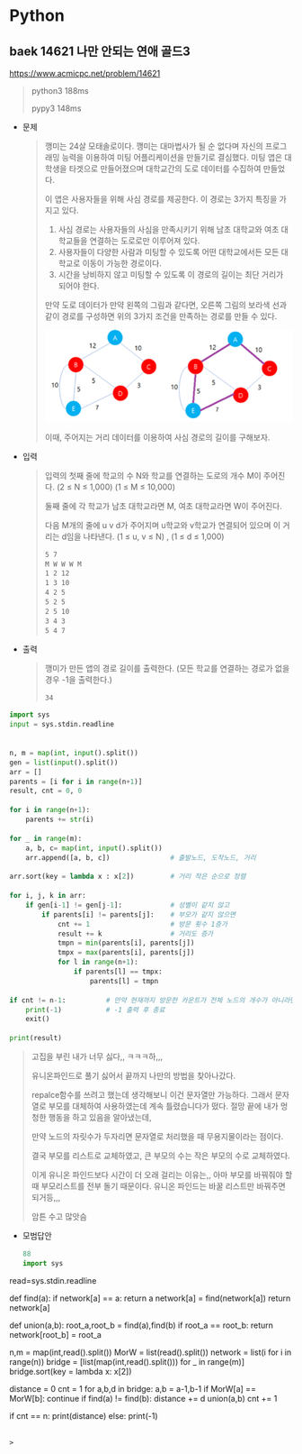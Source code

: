 # Python

## baek 14621 나만 안되는 연애 골드3

https://www.acmicpc.net/problem/14621



> python3 188ms
>
> pypy3 148ms



* 문제

  > 깽미는 24살 모태솔로이다. 깽미는 대마법사가 될 순 없다며 자신의 프로그래밍 능력을 이용하여 미팅 어플리케이션을 만들기로 결심했다. 미팅 앱은 대학생을 타겟으로 만들어졌으며 대학교간의 도로 데이터를 수집하여 만들었다.
  >
  > 이 앱은 사용자들을 위해 사심 경로를 제공한다. 이 경로는 3가지 특징을 가지고 있다.
  >
  > 1. 사심 경로는 사용자들의 사심을 만족시키기 위해 남초 대학교와 여초 대학교들을 연결하는 도로로만 이루어져 있다.
  > 2. 사용자들이 다양한 사람과 미팅할 수 있도록 어떤 대학교에서든 모든 대학교로 이동이 가능한 경로이다.
  > 3. 시간을 낭비하지 않고 미팅할 수 있도록 이 경로의 길이는 최단 거리가 되어야 한다.
  >
  > 만약 도로 데이터가 만약 왼쪽의 그림과 같다면, 오른쪽 그림의 보라색 선과 같이 경로를 구성하면 위의 3가지 조건을 만족하는 경로를 만들 수 있다.
  >
  > ![img](md-images/1.png)
  >
  > 이때, 주어지는 거리 데이터를 이용하여 사심 경로의 길이를 구해보자.

* 입력

  > 입력의 첫째 줄에 학교의 수 N와 학교를 연결하는 도로의 개수 M이 주어진다. (2 ≤ N ≤ 1,000) (1 ≤ M ≤ 10,000)
  >
  > 둘째 줄에 각 학교가 남초 대학교라면 M, 여초 대학교라면 W이 주어진다.
  >
  > 다음 M개의 줄에 u v d가 주어지며 u학교와 v학교가 연결되어 있으며 이 거리는 d임을 나타낸다. (1 ≤ u, v ≤ N) , (1 ≤ d ≤ 1,000)
  >
  > ```bash
  > 5 7
  > M W W W M
  > 1 2 12
  > 1 3 10
  > 4 2 5
  > 5 2 5
  > 2 5 10
  > 3 4 3
  > 5 4 7
  > ```

* 출력

  > 깽미가 만든 앱의 경로 길이를 출력한다. (모든 학교를 연결하는 경로가 없을 경우 -1을 출력한다.)
  >
  > ```bash
  > 34
  > ```



```python
import sys
input = sys.stdin.readline


n, m = map(int, input().split())
gen = list(input().split())
arr = []
parents = [i for i in range(n+1)]
result, cnt = 0, 0

for i in range(n+1):
    parents += str(i)

for _ in range(m):
    a, b, c= map(int, input().split())
    arr.append([a, b, c])               # 출발노드, 도착노드, 거리

arr.sort(key = lambda x : x[2])         # 거리 작은 순으로 정렬

for i, j, k in arr:
    if gen[i-1] != gen[j-1]:            # 성별이 같지 않고
        if parents[i] != parents[j]:    # 부모가 같지 않으면
            cnt += 1                    # 방문 횟수 1증가
            result += k                 # 거리도 증가
            tmpn = min(parents[i], parents[j])
            tmpx = max(parents[i], parents[j])
            for l in range(n+1):
                if parents[l] == tmpx:
                    parents[l] = tmpn

if cnt != n-1:          # 만약 현재까지 방문한 카운트가 전체 노드의 개수가 아니라면
    print(-1)           # -1 출력 후 종료
    exit()

print(result)
```

> 고집을 부린 내가 너무 싫다,, ㅋㅋㅋ하,,,
>
> 유니온파인드로 풀기 싫어서 끝까지 나만의 방법을 찾아나갔다.
>
> repalce함수를 쓰려고 했는데 생각해보니 이건 문자열만 가능하다. 그래서 문자열로 부모를 대체하여 사용하였는데 계속 틀렸습니다가 떴다. 절망 끝에 내가 멍청한 행동을 하고 있음을 알아냈는데,
>
> 만약 노드의 자릿수가 두자리면 문자열로 처리했을 때 무용지물이라는 점이다.
>
> 결국 부모를 리스트로 교체하였고, 큰 부모의 수는 작은 부모의 수로 교체하였다.
>
> 이게 유니온 파인드보다 시간이 더 오래 걸리는 이유는,, 아마 부모를 바꿔줘야 할 때 부모리스트를 전부 돌기 때문이다. 유니온 파인드는 바꿀 리스트만 바꿔주면 되거등,,,
>
> 암튼 수고 많앗슴



* 모범답안

  ```python
  88
  import sys
read=sys.stdin.readline
  
  def find(a):
      if network[a] == a:
          return a
      network[a] = find(network[a])
      return network[a]
  
  def union(a,b):
      root_a,root_b = find(a),find(b)
      if root_a == root_b:
          return
      network[root_b] = root_a
  
  n,m = map(int,read().split())
  MorW = list(read().split())
  network = list(i for i in range(n))
  bridge = [list(map(int,read().split())) for _ in range(m)]
  bridge.sort(key = lambda x: x[2])
  
  distance = 0
  cnt = 1
  for a,b,d in bridge:
      a,b = a-1,b-1
      if MorW[a] == MorW[b]: continue
      if find(a) != find(b):
          distance += d
          union(a,b)
          cnt += 1
  
  if cnt == n: print(distance)
  else: print(-1)
  ```
  
  > 